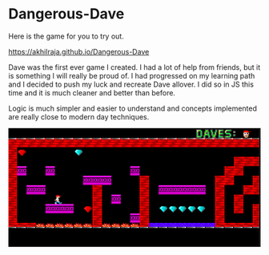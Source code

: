 # Dangerous-Dave
Here is the game for you to try out.

https://akhilraja.github.io/Dangerous-Dave


Dave was the first ever game I created. I had a lot of help from friends, but it is something I will really be proud of. I had progressed on my learning path and I decided to push my luck and recreate Dave allover. I did so in JS this time and it is much cleaner and better than before.

Logic is much simpler and easier to understand and concepts implemented are really close to modern day techniques.



![Alt text](Screenshots/1.png?raw=true "Optional Title")
